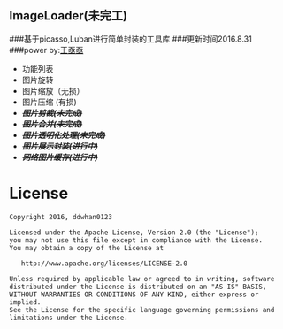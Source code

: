 ## ImageLoader(未完工)
###基于picasso,Luban进行简单封装的工具库
###更新时间2016.8.31
###power by:[王亟亟](http://blog.csdn.net/ddwhan0123 "王亟亟的博客")
- 功能列表 
 - 图片旋转
 - 图片缩放（无损）
 - 图片压缩 (有损)
 - ***~~图片剪裁(未完成)~~***
 - ***~~图片合并(未完成)~~***
 - ***~~图片透明化处理(未完成)~~***
 - ***~~图片展示封装(进行中)~~***
 - ***~~网络图片缓存(进行中)~~***
 
# License

    Copyright 2016, ddwhan0123
    
    Licensed under the Apache License, Version 2.0 (the "License");
    you may not use this file except in compliance with the License.
    You may obtain a copy of the License at
    
       http://www.apache.org/licenses/LICENSE-2.0
    
    Unless required by applicable law or agreed to in writing, software
    distributed under the License is distributed on an "AS IS" BASIS,
    WITHOUT WARRANTIES OR CONDITIONS OF ANY KIND, either express or implied.
    See the License for the specific language governing permissions and
    limitations under the License.
 
 


 
 
